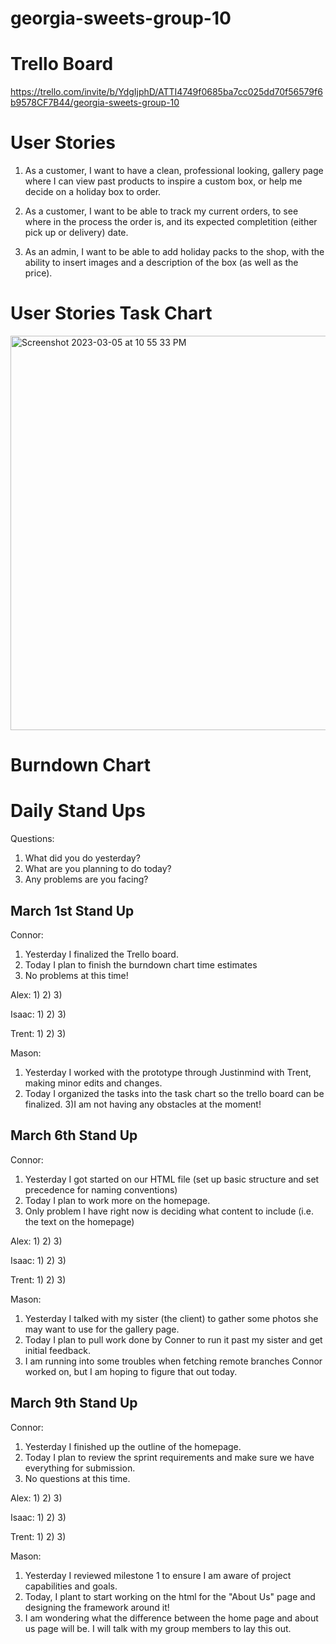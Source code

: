 # georgia-sweets-group-10

# Trello Board
https://trello.com/invite/b/YdgIjphD/ATTI4749f0685ba7cc025dd70f56579f6b9578CF7B44/georgia-sweets-group-10

# User Stories
1. As a customer, I want to have a clean, professional looking, gallery page where I can view past products to inspire a custom box, or help me decide on a holiday box to order.

2. As a customer, I want to be able to track my current orders, to see where in the process the order is, and its expected completition (either pick up or delivery) date.

3. As an admin, I want to be able to add holiday packs to the shop, with the ability to insert images and a description of the box (as well as the price).

# User Stories Task Chart
<img width="631" alt="Screenshot 2023-03-05 at 10 55 33 PM" src="https://user-images.githubusercontent.com/93365258/223022600-dd7a5c03-cbd8-4c23-acae-b3af2bd68474.png">

# Burndown Chart

# Daily Stand Ups
Questions:
1) What did you do yesterday?
2) What are you planning to do today?
3) Any problems are you facing?

## March 1st Stand Up
Connor:
1) Yesterday I finalized the Trello board.
2) Today I plan to finish the burndown chart time estimates
3) No problems at this time!

Alex:
1)
2)
3)

Isaac:
1)
2)
3)

Trent:
1)
2)
3)

Mason:
1) Yesterday I worked with the prototype through Justinmind with Trent, making minor edits and changes.
2) Today I organized the tasks into the task chart so the trello board can be finalized.
3)I am not having any obstacles at the moment!

## March 6th Stand Up
Connor:
1) Yesterday I got started on our HTML file (set up basic structure and set precedence for naming conventions)
2) Today I plan to work more on the homepage.
3) Only problem I have right now is deciding what content to include (i.e. the text on the homepage)

Alex:
1)
2)
3)

Isaac:
1)
2)
3)

Trent:
1)
2)
3)

Mason:
1) Yesterday I talked with my sister (the client) to gather some photos she may want to use for the gallery page.
2) Today I plan to pull work done by Conner to run it past my sister and get initial feedback.
3) I am running into some troubles when fetching remote branches Connor worked on, but I am hoping to figure that out today.


## March 9th Stand Up
Connor:
1) Yesterday I finished up the outline of the homepage.
2) Today I plan to review the sprint requirements and make sure we have everything for submission.
3) No questions at this time.

Alex:
1)
2)
3)

Isaac:
1)
2)
3)

Trent:
1)
2)
3)

Mason:
1) Yesterday I reviewed milestone 1 to ensure I am aware of project capabilities and goals.
2) Today, I plant to start working on the html for the "About Us" page and designing the framework around it!
3) I am wondering what the difference between the home page and about us page will be. I will talk with my group members to lay this out.



